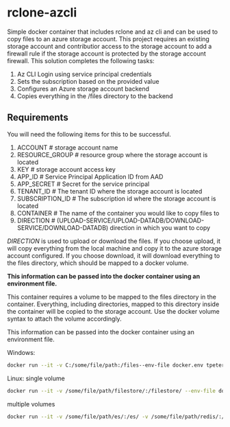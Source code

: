 # rclone-azcli

Simple docker container that includes rclone and az cli and can be used to copy files to an azure storage account. This project requires an existing storage account and contributior access to the storage account to add a firewall rule if the storage account is protected by the storage account firewall. This solution completes the following tasks:

1. Az CLI Login using service principal credentials
2. Sets the subscription based on the provided value
3. Configures an Azure storage account backend
4. Copies everything in the /files directory to the backend

## Requirements

You will need the following items for this to be successful.

1. ACCOUNT # storage account name
2. RESOURCE_GROUP # resource group where the storage account is located
3. KEY # storage account access key
4. APP_ID # Service Principal Application ID from AAD
5. APP_SECRET # Secret for the service principal
6. TENANT_ID # The tenant ID where the storage account is located
7. SUBSCRIPTION_ID # The subscription id where the storage account is located
8. CONTAINER # The name of the container you would like to copy files to
9. DIRECTION # (UPLOAD-SERVICE/UPLOAD-DATADB/DOWNLOAD-SERVICE/DOWNLOAD-DATADB) direction in which you want to copy

*DIRECTION* is used to upload or download the files. If you choose upload, it will copy everything from the local machine and copy it to the azure storage account configured. If you choose download, it will download everything to the files directory, which should be mapped to a docker volume.

**This information can be passed into the docker container using an environment file.**

This container requires a volume to be mapped to the files directory in the container. Everything, including directories, mapped to this directory inside the container will be copied to the storage account. Use the docker volume syntax to attach the volume accordingly.

This information can be passed into the docker container using an environment file.

Windows:
```bash
docker run --it -v C:/some/file/path:/files--env-file docker.env tpeterson66/rclone-azcli "bash copy.sh"
```

Linux:
single volume
```bash
docker run --it -v /some/file/path/filestore/:/filestore/ --env-file docker.env tpeterson66/rclone-azcli bash copy.sh
```
multiple volumes
```bash
docker run --it -v /some/file/path/es/:/es/ -v /some/file/path/redis/:/redis/ --env-file docker.env tpeterson66/rclone-azcli bash copy.sh
```
